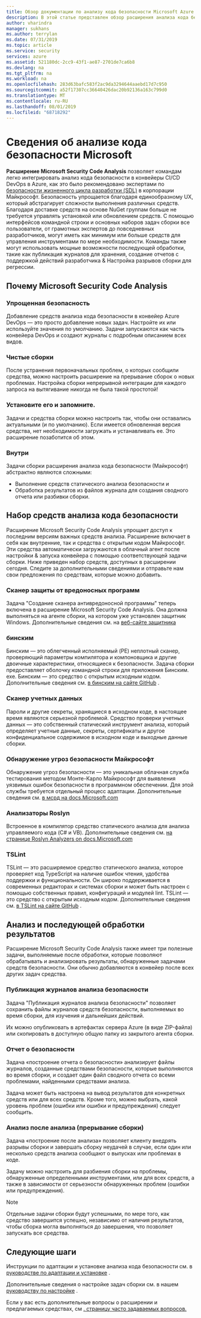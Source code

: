 ```yaml
---
title: Обзор документации по анализу кода безопасности Microsoft Azure
description: В этой статье представлен обзор расширения анализа кода безопасности.
author: vharindra
manager: sukhans
ms.author: terrylan
ms.date: 07/31/2019
ms.topic: article
ms.service: security
services: azure
ms.assetid: 521180dc-2cc9-43f1-ae87-2701de7ca6b8
ms.devlang: na
ms.tgt_pltfrm: na
ms.workload: na
ms.openlocfilehash: 283d63bafc583f2ac9da3294644aaebd17d7c950
ms.sourcegitcommit: a52f17307cc36640426dac20b92136a163c799d0
ms.translationtype: MT
ms.contentlocale: ru-RU
ms.lasthandoff: 08/01/2019
ms.locfileid: "68718292"
---
```

# <a name="about-microsoft-security-code-analysis"></a>Сведения об анализе кода безопасности Microsoft

**Расширение Microsoft Security Code Analysis** позволяет командам легко интегрировать анализ кода безопасности в конвейеры CI/CD DevOps в Azure, как это было рекомендовано экспертами по [безопасности жизненного цикла разработки (SDL)](https://www.microsoft.com/securityengineering/sdl/practices) в корпорации Майкрософт. Безопасность упрощается благодаря единообразному UX, который абстрагирует сложности выполнения различных средств. Благодаря доставке средств на основе NuGet группам больше не требуется управлять установкой или обновлением средств. С помощью интерфейсов командной строки и основных наборов задач сборки все пользователи, от грамотных экспертов до повседневных разработчиков, могут иметь как минимум или больше средств для управления инструментами по мере необходимости. Команды также могут использовать мощные возможности последующей обработки, такие как публикация журналов для хранения, создание отчетов с поддержкой действий разработчика & Настройка разрывов сборки для регрессии.

## <a name="why-microsoft-security-code-analysis"></a>Почему Microsoft Security Code Analysis

### <a name="security-simplified"></a>Упрощенная безопасность

Добавление средств анализа кода безопасности в конвейер Azure DevOps — это просто добавление новых задач. Настройте их или используйте значения по умолчанию. Задачи запускаются как часть конвейера DevOps и создают журналы с подробным описанием всех видов.

### <a name="clean-builds"></a>Чистые сборки

После устранения первоначальных проблем, о которых сообщили средства, можно настроить расширение на прерывание сборок о новых проблемах. Настройка сборки непрерывной интеграции для каждого запроса на вытягивание никогда не была такой простотой!

### <a name="set-it-and-forget-it"></a>Установите его и запомните.

Задачи и средства сборки можно настроить так, чтобы они оставались актуальными (и по умолчанию). Если имеется обновленная версия средства, нет необходимости загружать и устанавливать ее. Это расширение позаботится об этом. 

>>>
### <a name="under-the-hood"></a>Внутри

Задачи сборки расширения анализа кода безопасности (Майкрософт) абстрактно являются сложными:
  - Выполнение средств статического анализа безопасности и
  - Обработка результатов из файлов журнала для создания сводного отчета или разбивки сборки.
>>>

## <a name="security-code-analysis-toolset"></a>Набор средств анализа кода безопасности

Расширение Microsoft Security Code Analysis упрощает доступ к последним версиям важных средств анализа. Расширение включает в себя как внутренние, так и средства с открытым кодом Майкрософт. Эти средства автоматически загружаются в облачный агент после настройки & запуска конвейера с помощью соответствующей задачи сборки. Ниже приведен набор средств, доступных в расширении сегодня. Следите за дополнительными сведениями и отправьте нам свои предложения по средствам, которые можно добавить.

### <a name="anti-malware-scanner"></a>Сканер защиты от вредоносных программ

Задача "Создание сканера антивредоносной программы" теперь включена в расширение Microsoft Security Code Analysis. Она должна выполняться на агенте сборки, на котором уже установлен защитник Windows. Дополнительные сведения см. на [веб-сайте защитника](https://aka.ms/defender) 

### <a name="binskim"></a>бинским

Бинским — это облегченный исполняемый (PE) неплотный сканер, проверяющий параметры компилятора и компоновщика и другие двоичные характеристики, относящиеся к безопасности. Задача сборки предоставляет оболочку командной строки для приложения Бинским. exe. Бинским — это средство с открытым исходным кодом. Дополнительные сведения см. [в бинским на сайте GitHub](https://github.com/Microsoft/binskim) .

### <a name="credential-scanner"></a>Сканер учетных данных

Пароли и другие секреты, хранящиеся в исходном коде, в настоящее время являются серьезной проблемой. Средство проверки учетных данных — это собственный статический инструмент анализа, который определяет учетные данные, секреты, сертификаты и другое конфиденциальное содержимое в исходном коде и выходные данные сборки.

### <a name="microsoft-security-risk-detection"></a>Обнаружение угроз безопасности Майкрософт

Обнаружение угроз безопасности — это уникальная облачная служба тестирования методом Монте-Карло Майкрософт для выявления уязвимых ошибок безопасности в программном обеспечении. Для этой службы требуется отдельный процесс адаптации. Дополнительные сведения см. [в мсрд на docs.Microsoft.com](https://docs.microsoft.com/security-risk-detection/)

### <a name="roslyn-analyzers"></a>Анализаторы Roslyn

Встроенное в компилятор средство статического анализа для анализа управляемого кода (C# и VB). Дополнительные сведения см. [на странице Roslyn Analyzers on docs.Microsoft.com](https://docs.microsoft.com/dotnet/standard/analyzers/)

### <a name="tslint"></a>TSLint

TSLint — это расширяемое средство статического анализа, которое проверяет код TypeScript на наличие ошибок чтения, удобства поддержки и функциональности. Он широко поддерживается в современных редакторах и системах сборки и может быть настроен с помощью собственных правил, конфигураций и модулей lint. TSLint — это средство с открытым исходным кодом. Дополнительные сведения см. [в TSLint на сайте GitHub](https://github.com/palantir/tslint) .

## <a name="analysis-and-post-processing-of-results"></a>Анализ и последующей обработки результатов

Расширение Microsoft Security Code Analysis также имеет три полезные задачи, выполняемые после обработки, которые позволяют обрабатывать и анализировать результаты, обнаруженные задачами средств безопасности. Они обычно добавляются в конвейер после всех других задач средства.

### <a name="publish-security-analysis-logs"></a>Публикация журналов анализа безопасности
Задача "Публикация журналов анализа безопасности" позволяет сохранить файлы журналов средств безопасности, выполняемых во время сборки, для изучения и дальнейших действий.

Их можно опубликовать в артефактах сервера Azure (в виде ZIP-файла) или скопировать в доступную общую папку из закрытого агента сборки.

### <a name="security-report"></a>Отчет о безопасности
Задача «построение отчета о безопасности» анализирует файлы журналов, созданные средствами безопасности, которые выполняются во время сборки, и создает один файл сводного отчета со всеми проблемами, найденными средствами анализа.

Задача может быть настроена на вывод результатов для конкретных средств или для всех средств. Кроме того, можно выбрать, какой уровень проблем (ошибки или ошибки и предупреждения) следует сообщить.

### <a name="post-analysis-build-break"></a>Анализ после анализа (прерывание сборки)
Задача «построение после анализа» позволяет клиенту внедрять разрывы сборки и завершать сборку неудачей в случае, если один или несколько средств анализа сообщают о выпусках или проблемах в коде.

Задачу можно настроить для разбиения сборки на проблемы, обнаруженные определенными инструментами, или для всех средств, а также в зависимости от серьезности обнаруженных проблем (ошибки или предупреждения).

>[!NOTE]
>Отдельные задачи сборки будут успешными, по мере того, как средство завершится успешно, независимо от наличия результатов, чтобы сборка могла выполняться до завершения, что позволяет запускать все средства.

## <a name="next-steps"></a>Следующие шаги

Инструкции по адаптации и установке анализа кода безопасности см. в [руководстве по адаптации и установке](security-code-analysis-onboard.md) .

Дополнительные сведения о настройке задач сборки см. в нашем [руководству по настройке](security-code-analysis-customize.md) .

Если у вас есть дополнительные вопросы о расширении и предлагаемых средствах, см [. страницу часто задаваемых вопросов.](security-code-analysis-faq.md)